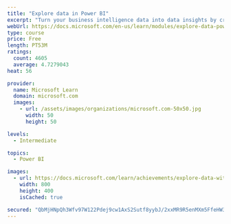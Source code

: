 ```yaml
---
title: "Explore data in Power BI"
excerpt: "Turn your business intelligence data into data insights by creating and configuring Power BI dashboards."
webUrl: https://docs.microsoft.com/en-us/learn/modules/explore-data-power-bi/
type: course
price: Free
length: PT53M
ratings:
  count: 4605
  average: 4.7279043
heat: 56

provider:
  name: Microsoft Learn
  domain: microsoft.com
  images:
    - url: /assets/images/organizations/microsoft.com-50x50.jpg
      width: 50
      height: 50

levels:
  - Intermediate

topics:
  - Power BI

images:
  - url: https://docs.microsoft.com/learn/achievements/explore-data-with-power-bi-desktop-social.png
    width: 800
    height: 400
    isCached: true

secured: "QbMjHNpQh3Wfv97W122Pdej9cw1AxS2Sutf8yybJ/2xxMR9R5enMXm5FfeHW3SGAiqPSZydiewYv3gL0v6xQiSeq2N8L/xUV6qNncyhJPU7cHD/hhoUQTgup1Puv6wR/1EZu9YEYRgh2hFj8YptVwA2MBe6Jy92gCqON+f5qUBoZGw28aBn4sTxbyKLaLz01Yo3on4CNhd0/nambkl+egqJYSAlrEd7URFguHeRWIb+DD/qLFpzx14i02n8cMMDTiz7LpRSGLC7FRQpVY3UF241SSOi2gjINO+MevkzHoQgHjSC5Ky4f6y1ZlRw4ikBQWXrKiB6CbSC7F3jRWDFLxTRm7CEidpRU/garw3koeaFuBrhwnhCjDisr7sDsTfQqyQqwLLjI4XhE/HWc3X6xB9tW6YQAogWkbAseHnTHo0Q=;JM7Cgxn9RAOxsJUGGK6DrA=="
---
```


